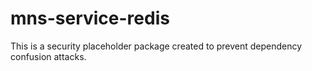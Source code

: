 # mns-service-redis

This is a security placeholder package created to prevent dependency confusion attacks.